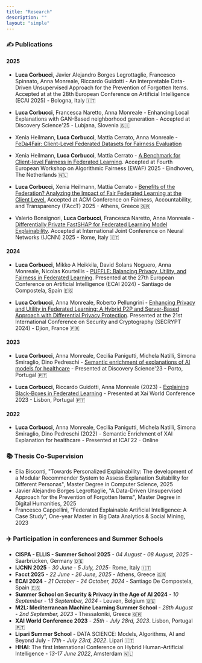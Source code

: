 ```yaml
---
title: "Research"
description: ""
layout: "simple"
---
```


### ✍️ Publications

#### 2025

- **Luca Corbucci**, Javier Alejandro Borges Legrottaglie, Francesco Spinnato, Anna Monreale, Riccardo Guidotti - An Interpretable Data-Driven Unsupervised Approach for the Prevention of Forgotten Items. Accepted at at the 28th European Conference on Artificial Intelligence (ECAI 2025) - Bologna, Italy 🇮🇹

- **Luca Corbucci**, Francesca Naretto, Anna Monreale - Enhancing Local Explanations with GAN-Based neighborhood generation - Accepted at Discovery Science'25 - Lubjana, Slovenia 🇸🇮

- Xenia Heilmann, **Luca Corbucci**, Mattia Cerrato, Anna Monreale -[FeDa4Fair: Client-Level Federated Datasets for Fairness Evaluation](https://arxiv.org/pdf/2506.21095)

- Xenia Heilmann, **Luca Corbucci**, Mattia Cerrato - [A Benchmark for Client-level Fairness in Federated Learning](https://proceedings.mlr.press/v294/heilmann25a.html). Accepted at Fourth European Workshop on Algorithmic Fairness (EWAF) 2025 - Eindhoven, The Netherlands 🇳🇱

- **Luca Corbucci**, Xenia Heilmann, Mattia Cerrato - [Benefits of the Federation? Analyzing the Impact of Fair Federated Learning at the Client Level.](https://facctconference.org/static/docs/facct2025-206archivalpdfs/facct2025-final1129-acmpaginated.pdf) Accepted at ACM Conference on Fairness, Accountability, and Transparency (FAccT) 2025 - Athens, Greece 🇬🇷

- Valerio Bonsignori, **Luca Corbucci**, Francesca Naretto, Anna Monreale - [Differentially Private FastSHAP for Federated Learning Model Explainability](https://www.ijcnn.org/2025/). Accepted at International Joint Conference on Neural Networks (IJCNN) 2025 - Rome, Italy 🇮🇹

#### 2024

- **Luca Corbucci**, Mikko A Heikkila, David Solans Noguero, Anna Monreale, Nicolas Kourtellis - [PUFFLE: Balancing Privacy, Utility, and Fairness in Federated Learning](https://arxiv.org/abs/2407.15224). Presented at the 27th European Conference on Artificial Intelligence (ECAI 2024) - Santiago de Compostela, Spain 🇪🇸

- **Luca Corbucci**, Anna Monreale, Roberto Pellungrini - [Enhancing Privacy and Utility in Federated Learning: A Hybrid P2P and Server-Based Approach with Differential Privacy Protection](https://www.scitepress.org/Link.aspx?doi=10.5220/0012863600003767). Presented at the 21st International Conference on Security and Cryptography (SECRYPT 2024) - Djion, France 🇫🇷

#### 2023

- **Luca Corbucci**, Anna Monreale, Cecilia Panigutti, Michela Natilli, Simona Smiraglio, Dino Pedreschi - [Semantic enrichment of explanations of AI models for healthcare](https://link.springer.com/chapter/10.1007/978-3-031-45275-8_15) - Presented at Discovery Science'23 - Porto, Portugal 🇵🇹

- **Luca Corbucci**, Riccardo Guidotti, Anna Monreale (2023) - [Explaining Black-Boxes in Federated Learning](https://www.researchgate.net/publication/374886178_Explaining_Black-Boxes_in_Federated_Learning) - Presented at Xai World Conference 2023 - Lisbon, Portugal 🇵🇹

#### 2022

- **Luca Corbucci**, Anna Monreale, Cecilia Panigutti, Michela Natilli, Simona Smiraglio, Dino Pedreschi (2022) - Semantic Enrichment of XAI Explanation for healthcare - Presented at ICAI'22 - Online

### 📚 Thesis Co-Supervision

- Elia Bisconti, "Towards Personalized Explainability: The development of a Modular Recommender System to Assess Explanation Suitability for Different Personas", Master Degree in Computer Science, 2025
- Javier Alejandro Borges Legrottaglie, "A Data-Driven Unsupervised Approach for the Prevention of Forgotten Items"​, Master Degree in Digital Humanities, 2025
- Francesco Cappellini, “Federated Explainable Artificial Intelligence: A Case Study"​, One-year Master in Big Data Analytics & Social Mining, 2023


### ✈️ Participation in conferences and Summer Schools

- **CISPA - ELLIS - Summer School 2025** - _04 August - 08 August, 2025_ - Saarbrücken, Germany 🇩🇪
- **IJCNN 2025** - _30 June - 5 July, 2025_- Rome, Italy 🇮🇹
- **Facct 2025** - _22 June - 26 June, 2025_ - Athens, Greece 🇬🇷
- **ECAI 2024** - _21 October - 24 October, 2024_ - Santiago De Compostela, Spain 🇪🇸
- **Summer School on Security & Privacy in the Age of AI 2024** - _10 September - 13 September, 2024_ - Leuven, Belgium 🇧🇪
- **M2L: Mediterranean Machine Learning Summer School** - _28th August - 2nd September, 2023_ - Thessaloniki, Greece 🇬🇷
- **XAI World Conference 2023** - _25th - July 28rd, 2023_. Lisbon, Portugal 🇵🇹
- **Lipari Summer School** - DATA SCIENCE: Models, Algorithms, AI and Beyond July - _17th - July 23rd, 2022_. Lipari 🇮🇹
- **HHAI**: The first International Conference on Hybrid Human-Artificial Intelligence - _13-17 June 2022_, Amsterdam 🇳🇱

